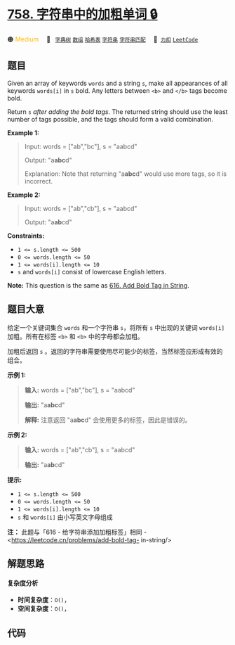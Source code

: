 # [758. 字符串中的加粗单词 🔒](https://2xiao.github.io/leetcode-js/problem/0758.html)

🟠 <font color=#ffb800>Medium</font>&emsp; 🔖&ensp; [`字典树`](/tag/trie.md) [`数组`](/tag/array.md) [`哈希表`](/tag/hash-table.md) [`字符串`](/tag/string.md) [`字符串匹配`](/tag/string-matching.md)&emsp; 🔗&ensp;[`力扣`](https://leetcode.cn/problems/bold-words-in-string) [`LeetCode`](https://leetcode.com/problems/bold-words-in-string)

## 题目

Given an array of keywords `words` and a string `s`, make all appearances of
all keywords `words[i]` in `s` bold. Any letters between `<b>` and `</b>` tags
become bold.

Return `s` _after adding the bold tags_. The returned string should use the
least number of tags possible, and the tags should form a valid combination.



**Example 1:**

> Input: words = ["ab","bc"], s = "aabcd"
> 
> Output: "a<b>abc</b>d"
> 
> Explanation: Note that returning "a<b>a<b>b</b>c</b>d" would use more tags, so it is incorrect.

**Example 2:**

> Input: words = ["ab","cb"], s = "aabcd"
> 
> Output: "a<b>ab</b>cd"

**Constraints:**

  * `1 <= s.length <= 500`
  * `0 <= words.length <= 50`
  * `1 <= words[i].length <= 10`
  * `s` and `words[i]` consist of lowercase English letters.



**Note:** This question is the same as [616\. Add Bold Tag in
String](https://leetcode.com/problems/add-bold-tag-in-string/description/).


## 题目大意

给定一个关键词集合 `words` 和一个字符串 `s`，将所有 `s` 中出现的关键词 `words[i]` 加粗。所有在标签 `<b>` 和 `<b>`
中的字母都会加粗。

加粗后返回 `s` 。返回的字符串需要使用尽可能少的标签，当然标签应形成有效的组合。



**示例 1:**

> 
> 
> 
> 
> 
> **输入:** words = ["ab","bc"], s = "aabcd"
> 
> **输出:** "a<b>abc</b>d"
> 
> **解释:** 注意返回 "a<b>a<b>b</b>c</b>d" 会使用更多的标签，因此是错误的。
> 
> 

**示例 2:**

> 
> 
> 
> 
> 
> **输入:** words = ["ab","cb"], s = "aabcd"
> 
> **输出:** "a<b>ab</b>cd"
> 
> 



**提示:**

  * `1 <= s.length <= 500`
  * `0 <= words.length <= 50`
  * `1 <= words[i].length <= 10`
  * `s` 和 `words[i]` 由小写英文字母组成



**注：** 此题与「616 - 给字符串添加加粗标签」相同 - <https://leetcode.cn/problems/add-bold-tag-
in-string/>


## 解题思路

#### 复杂度分析

- **时间复杂度**：`O()`，
- **空间复杂度**：`O()`，

## 代码

```javascript

```